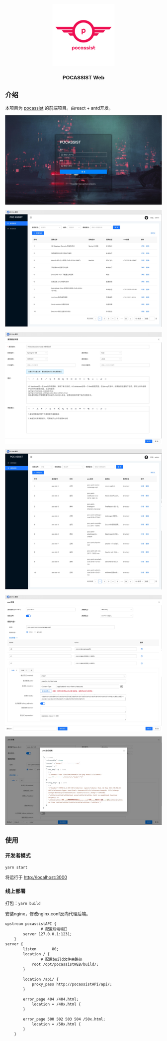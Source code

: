 <p align="center">
   <img alt="pocassist" src="pic.assets/logo.png" width="200"/>
   <h3 align="center">POCASSIST Web</h3>
</p>

## 介绍

本项目为 [pocassist](https://github.com/jweny/pocassist) 的前端项目。由react + antd开发。

![登录页](pic.assets/登录页.jpg)



![漏洞描述](pic.assets/漏洞描述.jpg)



![漏洞描述详情](pic.assets/漏洞描述详情.jpg)



![poc](pic.assets/poc.jpg)



![poc编辑](pic.assets/poc编辑.jpg)



![poc运行结果](pic.assets/poc运行结果.jpg)

## 使用

### 开发者模式

`yarn start` 

将运行于 [http://localhost:3000](http://localhost:3000) 

### 线上部署

打包：`yarn build`

安装nginx，修改nginx.conf反向代理后端。

```
upstream pocassistAPI {
				# 配置后端端口
        server 127.0.0.1:1231;
    }
server {
        listen       80;
        location / {
        		# 配置build文件夹路径
            root /opt/pocassistWEB/build/;
        }

        location /api/ {
            proxy_pass http://pocassistAPI/api/;
        }

        error_page 404 /404.html;
            location = /40x.html {
        }

        error_page 500 502 503 504 /50x.html;
            location = /50x.html {
        }
    }
```


